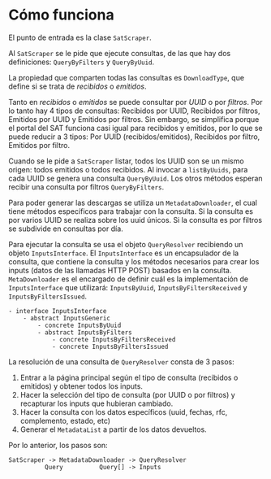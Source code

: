 # Cómo funciona

El punto de entrada es la clase `SatScraper`.

Al `SatScraper` se le pide que ejecute consultas, de las que hay dos definiciones: `QueryByFilters` y `QueryByUuid`.

La propiedad que comparten todas las consultas es `DownloadType`, que define si se trata de *recibidos* o *emitidos*.

Tanto en *recibidos* o *emitidos* se puede consultar por *UUID* o por *filtros*. Por lo tanto hay 4 tipos de consultas:
Recibidos por UUID, Recibidos por filtros, Emitidos por UUID y Emitidos por filtros.
Sin embargo, se simplifica porque el portal del SAT funciona casi igual para recibidos y emitidos, por lo que se puede
reducir a 3 tipos: Por UUID (recibidos/emitidos), Recibidos por filtro, Emitidos por filtro.

Cuando se le pide a `SatScraper` listar, todos los UUID son se un mismo origen: todos emitidos o todos recibidos.
Al invocar a `listByUuids`, para cada UUID se genera una consulta `QueryByUuid`.
Los otros métodos esperan recibir una consulta por filtros `QueryByFilters`.

Para poder generar las descargas se utiliza un `MetadataDownloader`, el cual tiene métodos específicos para trabajar
con la consulta. Si la consulta es por varios UUID se realiza sobre los uuid únicos. Si la consulta es por filtros
se subdivide en consultas por día.

Para ejecutar la consulta se usa el objeto `QueryResolver` recibiendo un objeto `InputsInterface`.
El `InputsInterface` es un encapsulador de la consulta, que contiene la consulta y los métodos necesarios
para crear los inputs (datos de las llamadas HTTP POST) basados en la consulta. `MetaDownloader` es el encargado
de definir cuál es la implementación de `InputsInterface` que utilizará: `InputsByUuid`, `InputsByFiltersReceived`
y `InputsByFiltersIssued`.

```
- interface InputsInterface
    - abstract InputsGeneric
        - concrete InputsByUuid
        - abstract InputsByFilters
            - concrete InputsByFiltersReceived
            - concrete InputsByFiltersIssued
```

La resolución de una consulta de `QueryResolver` consta de 3 pasos:

1. Entrar a la página principal según el tipo de consulta (recibidos o emitidos) y obtener todos los inputs.
1. Hacer la selección del tipo de consulta (por UUID o por filtros) y recapturar los inputs que hubieran cambiado.
1. Hacer la consulta con los datos específicos (uuid, fechas, rfc, complemento, estado, etc)
1. Generar el `MetadataList` a partir de los datos devueltos.

Por lo anterior, los pasos son:

```
SatScraper -> MetadataDownloader -> QueryResolver
          Query          Query[] -> Inputs
```

